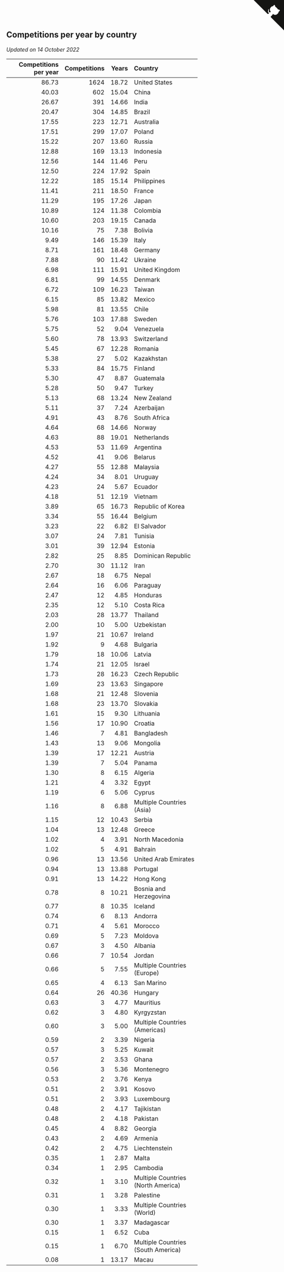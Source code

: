 ## Competitions per year by country

*Updated on 14 October 2022*

| Competitions per year | Competitions | Years | Country |
| ---: | ---: | ---: | :--- |
| 86.73 | 1624 | 18.72 | United States |
| 40.03 | 602 | 15.04 | China |
| 26.67 | 391 | 14.66 | India |
| 20.47 | 304 | 14.85 | Brazil |
| 17.55 | 223 | 12.71 | Australia |
| 17.51 | 299 | 17.07 | Poland |
| 15.22 | 207 | 13.60 | Russia |
| 12.88 | 169 | 13.13 | Indonesia |
| 12.56 | 144 | 11.46 | Peru |
| 12.50 | 224 | 17.92 | Spain |
| 12.22 | 185 | 15.14 | Philippines |
| 11.41 | 211 | 18.50 | France |
| 11.29 | 195 | 17.26 | Japan |
| 10.89 | 124 | 11.38 | Colombia |
| 10.60 | 203 | 19.15 | Canada |
| 10.16 | 75 | 7.38 | Bolivia |
| 9.49 | 146 | 15.39 | Italy |
| 8.71 | 161 | 18.48 | Germany |
| 7.88 | 90 | 11.42 | Ukraine |
| 6.98 | 111 | 15.91 | United Kingdom |
| 6.81 | 99 | 14.55 | Denmark |
| 6.72 | 109 | 16.23 | Taiwan |
| 6.15 | 85 | 13.82 | Mexico |
| 5.98 | 81 | 13.55 | Chile |
| 5.76 | 103 | 17.88 | Sweden |
| 5.75 | 52 | 9.04 | Venezuela |
| 5.60 | 78 | 13.93 | Switzerland |
| 5.45 | 67 | 12.28 | Romania |
| 5.38 | 27 | 5.02 | Kazakhstan |
| 5.33 | 84 | 15.75 | Finland |
| 5.30 | 47 | 8.87 | Guatemala |
| 5.28 | 50 | 9.47 | Turkey |
| 5.13 | 68 | 13.24 | New Zealand |
| 5.11 | 37 | 7.24 | Azerbaijan |
| 4.91 | 43 | 8.76 | South Africa |
| 4.64 | 68 | 14.66 | Norway |
| 4.63 | 88 | 19.01 | Netherlands |
| 4.53 | 53 | 11.69 | Argentina |
| 4.52 | 41 | 9.06 | Belarus |
| 4.27 | 55 | 12.88 | Malaysia |
| 4.24 | 34 | 8.01 | Uruguay |
| 4.23 | 24 | 5.67 | Ecuador |
| 4.18 | 51 | 12.19 | Vietnam |
| 3.89 | 65 | 16.73 | Republic of Korea |
| 3.34 | 55 | 16.44 | Belgium |
| 3.23 | 22 | 6.82 | El Salvador |
| 3.07 | 24 | 7.81 | Tunisia |
| 3.01 | 39 | 12.94 | Estonia |
| 2.82 | 25 | 8.85 | Dominican Republic |
| 2.70 | 30 | 11.12 | Iran |
| 2.67 | 18 | 6.75 | Nepal |
| 2.64 | 16 | 6.06 | Paraguay |
| 2.47 | 12 | 4.85 | Honduras |
| 2.35 | 12 | 5.10 | Costa Rica |
| 2.03 | 28 | 13.77 | Thailand |
| 2.00 | 10 | 5.00 | Uzbekistan |
| 1.97 | 21 | 10.67 | Ireland |
| 1.92 | 9 | 4.68 | Bulgaria |
| 1.79 | 18 | 10.06 | Latvia |
| 1.74 | 21 | 12.05 | Israel |
| 1.73 | 28 | 16.23 | Czech Republic |
| 1.69 | 23 | 13.63 | Singapore |
| 1.68 | 21 | 12.48 | Slovenia |
| 1.68 | 23 | 13.70 | Slovakia |
| 1.61 | 15 | 9.30 | Lithuania |
| 1.56 | 17 | 10.90 | Croatia |
| 1.46 | 7 | 4.81 | Bangladesh |
| 1.43 | 13 | 9.06 | Mongolia |
| 1.39 | 17 | 12.21 | Austria |
| 1.39 | 7 | 5.04 | Panama |
| 1.30 | 8 | 6.15 | Algeria |
| 1.21 | 4 | 3.32 | Egypt |
| 1.19 | 6 | 5.06 | Cyprus |
| 1.16 | 8 | 6.88 | Multiple Countries (Asia) |
| 1.15 | 12 | 10.43 | Serbia |
| 1.04 | 13 | 12.48 | Greece |
| 1.02 | 4 | 3.91 | North Macedonia |
| 1.02 | 5 | 4.91 | Bahrain |
| 0.96 | 13 | 13.56 | United Arab Emirates |
| 0.94 | 13 | 13.88 | Portugal |
| 0.91 | 13 | 14.22 | Hong Kong |
| 0.78 | 8 | 10.21 | Bosnia and Herzegovina |
| 0.77 | 8 | 10.35 | Iceland |
| 0.74 | 6 | 8.13 | Andorra |
| 0.71 | 4 | 5.61 | Morocco |
| 0.69 | 5 | 7.23 | Moldova |
| 0.67 | 3 | 4.50 | Albania |
| 0.66 | 7 | 10.54 | Jordan |
| 0.66 | 5 | 7.55 | Multiple Countries (Europe) |
| 0.65 | 4 | 6.13 | San Marino |
| 0.64 | 26 | 40.36 | Hungary |
| 0.63 | 3 | 4.77 | Mauritius |
| 0.62 | 3 | 4.80 | Kyrgyzstan |
| 0.60 | 3 | 5.00 | Multiple Countries (Americas) |
| 0.59 | 2 | 3.39 | Nigeria |
| 0.57 | 3 | 5.25 | Kuwait |
| 0.57 | 2 | 3.53 | Ghana |
| 0.56 | 3 | 5.36 | Montenegro |
| 0.53 | 2 | 3.76 | Kenya |
| 0.51 | 2 | 3.91 | Kosovo |
| 0.51 | 2 | 3.93 | Luxembourg |
| 0.48 | 2 | 4.17 | Tajikistan |
| 0.48 | 2 | 4.18 | Pakistan |
| 0.45 | 4 | 8.82 | Georgia |
| 0.43 | 2 | 4.69 | Armenia |
| 0.42 | 2 | 4.75 | Liechtenstein |
| 0.35 | 1 | 2.87 | Malta |
| 0.34 | 1 | 2.95 | Cambodia |
| 0.32 | 1 | 3.10 | Multiple Countries (North America) |
| 0.31 | 1 | 3.28 | Palestine |
| 0.30 | 1 | 3.33 | Multiple Countries (World) |
| 0.30 | 1 | 3.37 | Madagascar |
| 0.15 | 1 | 6.52 | Cuba |
| 0.15 | 1 | 6.70 | Multiple Countries (South America) |
| 0.08 | 1 | 13.17 | Macau |


<a href="https://github.com/JustinTimeCuber/wca_statistics" class="github-corner" aria-label="View source on Github"><svg width="80" height="80" viewBox="0 0 250 250" style="fill:#151513; color:#fff; position: absolute; top: 0; border: 0; right: 0;" aria-hidden="true"><path d="M0,0 L115,115 L130,115 L142,142 L250,250 L250,0 Z"></path><path d="M128.3,109.0 C113.8,99.7 119.0,89.6 119.0,89.6 C122.0,82.7 120.5,78.6 120.5,78.6 C119.2,72.0 123.4,76.3 123.4,76.3 C127.3,80.9 125.5,87.3 125.5,87.3 C122.9,97.6 130.6,101.9 134.4,103.2" fill="currentColor" style="transform-origin: 130px 106px;" class="octo-arm"></path><path d="M115.0,115.0 C114.9,115.1 118.7,116.5 119.8,115.4 L133.7,101.6 C136.9,99.2 139.9,98.4 142.2,98.6 C133.8,88.0 127.5,74.4 143.8,58.0 C148.5,53.4 154.0,51.2 159.7,51.0 C160.3,49.4 163.2,43.6 171.4,40.1 C171.4,40.1 176.1,42.5 178.8,56.2 C183.1,58.6 187.2,61.8 190.9,65.4 C194.5,69.0 197.7,73.2 200.1,77.6 C213.8,80.2 216.3,84.9 216.3,84.9 C212.7,93.1 206.9,96.0 205.4,96.6 C205.1,102.4 203.0,107.8 198.3,112.5 C181.9,128.9 168.3,122.5 157.7,114.1 C157.9,116.9 156.7,120.9 152.7,124.9 L141.0,136.5 C139.8,137.7 141.6,141.9 141.8,141.8 Z" fill="currentColor" class="octo-body"></path></svg></a><style>.github-corner:hover .octo-arm{animation:octocat-wave 560ms ease-in-out}@keyframes octocat-wave{0%,100%{transform:rotate(0)}20%,60%{transform:rotate(-25deg)}40%,80%{transform:rotate(10deg)}}@media (max-width:500px){.github-corner:hover .octo-arm{animation:none}.github-corner .octo-arm{animation:octocat-wave 560ms ease-in-out}}</style>

